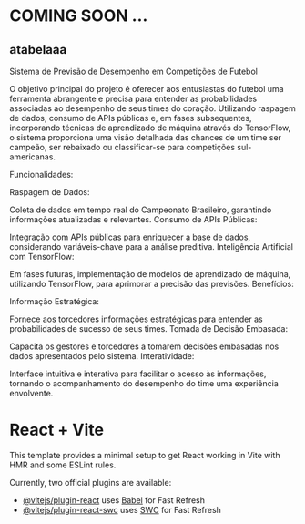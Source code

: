 # COMING SOON ...

## atabelaaa
Sistema de Previsão de Desempenho em Competições de Futebol

O objetivo principal do projeto é oferecer aos entusiastas do futebol uma ferramenta abrangente e precisa para entender as probabilidades associadas ao desempenho de seus times do coração. Utilizando raspagem de dados, consumo de APIs públicas e, em fases subsequentes, incorporando técnicas de aprendizado de máquina através do TensorFlow, o sistema proporciona uma visão detalhada das chances de um time ser campeão, ser rebaixado ou classificar-se para competições sul-americanas.

Funcionalidades:

Raspagem de Dados:

Coleta de dados em tempo real do Campeonato Brasileiro, garantindo informações atualizadas e relevantes.
Consumo de APIs Públicas:

Integração com APIs públicas para enriquecer a base de dados, considerando variáveis-chave para a análise preditiva.
Inteligência Artificial com TensorFlow:

Em fases futuras, implementação de modelos de aprendizado de máquina, utilizando TensorFlow, para aprimorar a precisão das previsões.
Benefícios:

Informação Estratégica:

Fornece aos torcedores informações estratégicas para entender as probabilidades de sucesso de seus times.
Tomada de Decisão Embasada:

Capacita os gestores e torcedores a tomarem decisões embasadas nos dados apresentados pelo sistema.
Interatividade:

Interface intuitiva e interativa para facilitar o acesso às informações, tornando o acompanhamento do desempenho do time uma experiência envolvente.

# React + Vite

This template provides a minimal setup to get React working in Vite with HMR and some ESLint rules.

Currently, two official plugins are available:

- [@vitejs/plugin-react](https://github.com/vitejs/vite-plugin-react/blob/main/packages/plugin-react/README.md) uses [Babel](https://babeljs.io/) for Fast Refresh
- [@vitejs/plugin-react-swc](https://github.com/vitejs/vite-plugin-react-swc) uses [SWC](https://swc.rs/) for Fast Refresh
